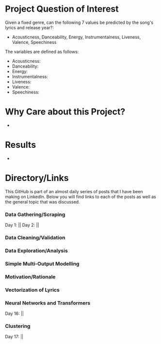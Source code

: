 # Project Question of Interest
Given a fixed genre, can the following 7 values be predicted by the song's lyrics and release year?:
- Acousticness, Danceability, Energy, Instrumentalness, Liveness, Valence, Speechiness

The variables are defined as follows:
- Acousticness: 
- Danceability: 
- Energy: 
- Instrumentalness: 
- Liveness: 
- Valence: 
- Speechiness: 

# Why Care about this Project?
- 

# Results
- 

# Directory/Links
This GitHub is part of an almost daily series of posts that I have been making on LinkedIn.  Below you will find links to each of the posts as well as the general topic that was discussed. 

### Data Gathering/Scraping
Day 1:   || 
Day 2:   || 

### Data Cleaning/Validation

### Data Exploration/Analysis

### Simple Multi-Output Modelling

### Motivation/Rationale

### Vectorization of Lyrics

### Neural Networks and Transformers
Day 16:   || 

### Clustering
Day 17:   ||
